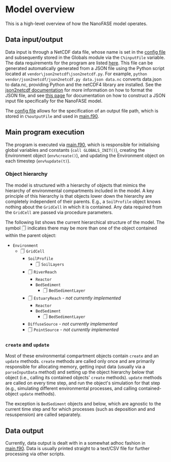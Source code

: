 # Model overview

This is a high-level overview of how the NanoFASE model operates.

## Data input/output
Data input is through a NetCDF data file, whose name is set in the [config file](/doc/config.md) and subsequently stored in the Globals module via the `C%inputFile` variable. The data requirements for the program are listed [here](/doc/data-requirements.md). This file can be generated automatically generated from a JSON file using the Python script located at `vendor\json2netcdf\json2netcdf.py`. For example, `python vendor/json2netcdf/json2netcdf.py data.json data.nc` converts data.json to data.nc, providing Python and the netCDF4 library are installed. See the [json2netcdf documentation](https://github.com/samharrison7/json2netcdf) for more information on how to format the JSON file, and see [this page](/doc/generating-input-file.json) for documentation on how to construct a JSON input file specifically for the NanoFASE model.

The [config file](/doc/config.md) allows for the specification of an output file path, which is stored in `C%outputFile` and used in [main.f90](/src/main.f90).

## Main program execution
The program is executed via [main.f90](src/main.f90), which is responsible for initialising global variables and constants (`call GLOBALS_INIT()`), creating the Environment object (`env%create()`), and updating the Environment object on each timestep (`env%update(t)`).

### Object hierarchy
The model is structured with a hierarchy of objects that mimics the hierarchy of environmental compartments included in the model. A key principle of this hierarchy is that objects lower down the hierarchy are completely independent of their parents. E.g., a `SoilProfile` object knows nothing about the `GridCell` in which it is contained. Any data required from the `GridCell` are passed via procedure parameters.

The following list shows the current hierarchical structure of the model. The symbol &#128461; indicates there may be more than one of the object contained within the parent object:

- `Environment`
    - &#128461; `GridCell`
        - `SoilProfile`
            - &#128461; `SoilLayers`
        - &#128461; `RiverReach`
        	- `Reactor`
            - `BedSediment`
                - &#128461; `BedSedimentLayer`
        - &#128461; `EstuaryReach` - *not currently implemented*
        	- `Reactor`
            - `BedSediment`
                - &#128461; `BedSedimentLayer`
    	- `DiffuseSource` - *not currently implemented*
    	- &#128461; `PointSource` - *not currently implemented*

### `create` and `update`
Most of these environmental compartment objects contain `create` and an `update` methods. `create` methods are called only once and are primarily responsible for allocating memory, getting input data (usually via a `parseInputData` method) and setting up the object hierarchy below that object (i.e., calling its contained objects' `create` methods). `update` methods are called on every time step, and run the object's simulation for that step (e.g., simulating different environmental processes, and calling contained-object `update` methods).

The exception is `BedSediment` objects and below, which are agnostic to the current time step and for which processes (such as deposition and and resuspension) are called separately.

## Data output
Currently, data output is dealt with in a somewhat adhoc fashion in [main.f90](/src/main.f90). Data is usually printed straight to a text/CSV file for further processing via other scripts.